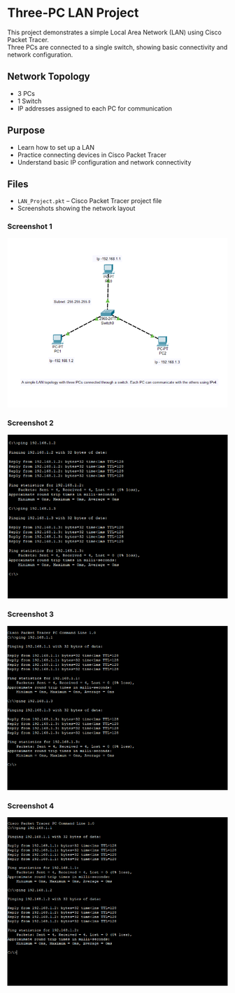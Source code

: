 # Three-PC LAN Project

This project demonstrates a simple Local Area Network (LAN) using Cisco Packet Tracer.  
Three PCs are connected to a single switch, showing basic connectivity and network configuration.

## Network Topology
- 3 PCs
- 1 Switch
- IP addresses assigned to each PC for communication

## Purpose
- Learn how to set up a LAN
- Practice connecting devices in Cisco Packet Tracer
- Understand basic IP configuration and network connectivity

## Files
- `LAN_Project.pkt` – Cisco Packet Tracer project file
- Screenshots showing the network layout

### Screenshot 1
![LAN Screenshot 1](LAN_ss1.png)

### Screenshot 2
![LAN Screenshot 2](LAN_ss2.png)

### Screenshot 3
![LAN Screenshot 3](LAN_ss3.png)

### Screenshot 4
![LAN Screenshot 4](LAN_ss4.png)


